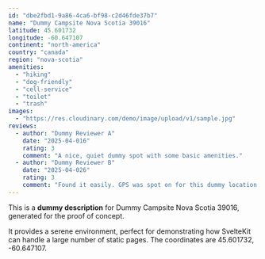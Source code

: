 ```yaml
---
id: "dbe2fbd1-9a86-4ca6-bf98-c2d46fde37b7"
name: "Dummy Campsite Nova Scotia 39016"
latitude: 45.601732
longitude: -60.647107
continent: "north-america"
country: "canada"
region: "nova-scotia"
amenities:
  - "hiking"
  - "dog-friendly"
  - "cell-service"
  - "toilet"
  - "trash"
images:
  - "https://res.cloudinary.com/demo/image/upload/v1/sample.jpg"
reviews:
  - author: "Dummy Reviewer A"
    date: "2025-04-016"
    rating: 3
    comment: "A nice, quiet dummy spot with some basic amenities."
  - author: "Dummy Reviewer B"
    date: "2025-04-026"
    rating: 3
    comment: "Found it easily. GPS was spot on for this dummy location."
---
```


This is a **dummy description** for Dummy Campsite Nova Scotia 39016, generated for the proof of concept.

It provides a serene environment, perfect for demonstrating how SvelteKit can handle a large number of static pages. The coordinates are 45.601732, -60.647107.
